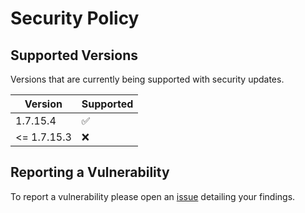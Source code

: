 # Security Policy

## Supported Versions
Versions that are currently being supported with security updates.

| Version     | Supported          |
| -------     | ------------------ |
| 1.7.15.4    | :white_check_mark: |
| <= 1.7.15.3 | :x:                |

## Reporting a Vulnerability

To report a vulnerability please open an [issue](https://github.com/XjSv/Cooked/issues) detailing your findings.
